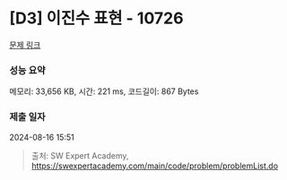 # [D3] 이진수 표현 - 10726 

[문제 링크](https://swexpertacademy.com/main/code/problem/problemDetail.do?contestProbId=AXRSXf_a9qsDFAXS) 

### 성능 요약

메모리: 33,656 KB, 시간: 221 ms, 코드길이: 867 Bytes

### 제출 일자

2024-08-16 15:51



> 출처: SW Expert Academy, https://swexpertacademy.com/main/code/problem/problemList.do